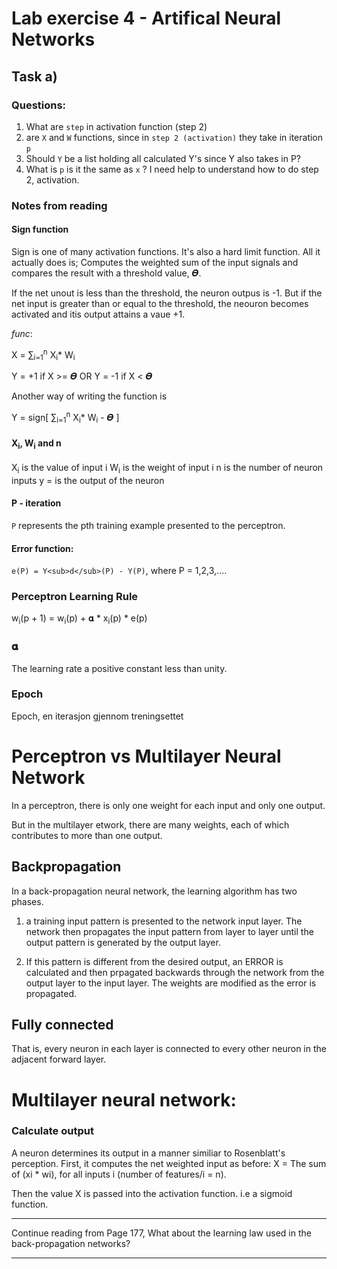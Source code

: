 # Lab exercise 4 - Artifical Neural Networks

## Task a)

### Questions:
1. What are `step` in activation function (step 2)
2. are `X` and `W` functions, since in `step 2 (activation)` they take in iteration `p`
3. Should `Y` be a list holding all calculated Y's since Y also takes in P?
4. What is `p` is it the same as `x` ? I need help to understand how to do step 2, activation.

### Notes from reading

#### Sign function
Sign is one of many activation functions. It's also a hard limit function.
All it actually does is;
Computes the weighted sum of the input signals and compares the result with a threshold value, 𝜭.

If the net unout is less than the threshold, the neuron outpus is -1. But if the net input is greater than or equal to the threshold, the neouron becomes activated and itis output attains a vaue +1.

_func_:

X = ∑<sub>i=1</sub><sup>n</sup> X<sub>i</sub>\* W<sub>i</sub>

Y = +1 if X >= 𝜭 OR Y = -1 if X < 𝜭

Another way of writing the function is

Y = sign[ ∑<sub>i=1</sub><sup>n</sup> X<sub>i</sub>\* W<sub>i</sub> - 𝜭 ]


#### X<sub>i</sub>, W<sub>i</sub> and n
X<sub>i</sub> is the value of input i
W<sub>i</sub> is the weight of input i
n is the number of neuron inputs
y = is the output of the neuron


#### P - iteration
`P` represents the pth training example presented to the perceptron.


#### Error function:
`e(P) = Y<sub>d</sub>(P) - Y(P)`, where P = 1,2,3,....


### Perceptron Learning Rule
w<sub>i</sub>(p + 1) = w<sub>i</sub>(p) + 𝛂 * x<sub>i</sub>(p) * e(p)

### 𝛂
The learning rate a positive constant less than unity.

### Epoch
Epoch, en iterasjon gjennom treningsettet


# Perceptron vs Multilayer Neural Network
In a perceptron, there is only one weight for each input and only one output.

But in the multilayer etwork, there are many weights, each of which contributes to more than one output.

## Backpropagation
In a back-propagation neural network, the learning algorithm has two phases.
1. a training input pattern is presented to the network input layer.
The network then propagates the input pattern from layer to layer until the output pattern is generated by the output layer.

2. If this pattern is different from the desired output, an ERROR is calculated and then prpagated backwards through the network from the output layer to the input layer.
The weights are modified as the error is propagated.

## Fully connected
That is, every neuron in each layer is connected to every other neuron in the adjacent forward layer.

# Multilayer neural network:
### Calculate output
A neuron determines its output in a manner similiar to Rosenblatt's perception.
First, it computes the net weighted input as before: X = The sum of (xi * wi), for all inputs i (number of features/i = n).

Then the value X is passed into the activation function. i.e a sigmoid function.

***
Continue reading from  Page 177, What about the learning law used in the back-propagation networks?
***

